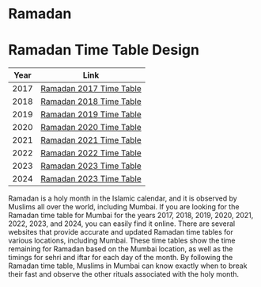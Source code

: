 # Ramadan
<h1>Ramadan Time Table Design</h1>
<table>
  <thead>
    <tr>
      <th>Year</th>
      <th>Link</th>
    </tr>
  </thead>
  <tbody>
    <tr>
      <td>2017</td>
      <td><a href="https://sammulla47.github.io/Ramadan/Ramadan-2017/">Ramadan 2017 Time Table</a></td>
    </tr>
    <tr>
      <td>2018</td>
      <td><a href="https://sammulla47.github.io/Ramadan/Ramadan-2018/">Ramadan 2018 Time Table</a></td>
    </tr>
    <tr>
      <td>2019</td>
      <td><a href="https://sammulla47.github.io/Ramadan/Ramadan-2019/">Ramadan 2019 Time Table</a></td>
    </tr>
      <tr>
      <td>2020</td>
      <td><a href="https://sammulla47.github.io/Ramadan/Ramadan-2020/">Ramadan 2020 Time Table</a></td>
    </tr>
    <tr>
      <td>2021</td>
      <td><a href="https://sammulla47.github.io/Ramadan/Ramadan-2021/">Ramadan 2021 Time Table</a></td>
    </tr>
    <tr>
      <td>2022</td>
      <td><a href="https://sammulla47.github.io/Ramadan/Ramadan-2022/">Ramadan 2022 Time Table</a></td>
    </tr>
     <tr>
      <td>2023</td>
      <td><a href="https://sammulla47.github.io/Ramadan/Ramadan-2023/">Ramadan 2023 Time Table</a></td>
    </tr>
    <tr>
      <td>2024</td>
      <td><a href="https://sammulla47.github.io/Ramadan/Ramadan-2024/">Ramadan 2023 Time Table</a></td>
    </tr>
  </tbody>
</table>
<p>Ramadan is a holy month in the Islamic calendar, and it is observed by Muslims all over the world, including Mumbai. If you are looking for the Ramadan time table for Mumbai for the years 2017, 2018, 2019, 2020, 2021, 2022, 2023, and 2024, you can easily find it online. There are several websites that provide accurate and updated Ramadan time tables for various locations, including Mumbai. These time tables show the time remaining for Ramadan based on the Mumbai location, as well as the timings for sehri and iftar for each day of the month. By following the Ramadan time table, Muslims in Mumbai can know exactly when to break their fast and observe the other rituals associated with the holy month.</p>
